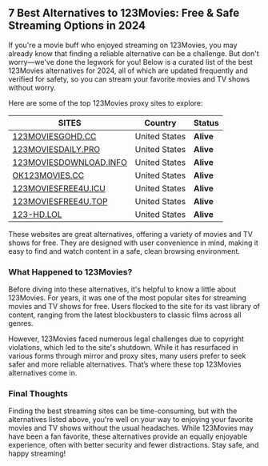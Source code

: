 ## 7 Best Alternatives to 123Movies: Free & Safe Streaming Options in 2024

If you're a movie buff who enjoyed streaming on 123Movies, you may already know that finding a reliable alternative can be a challenge. But don't worry—we've done the legwork for you! Below is a curated list of the best 123Movies alternatives for 2024, all of which are updated frequently and verified for safety, so you can stream your favorite movies and TV shows without worry.

Here are some of the top 123Movies proxy sites to explore:

| **SITES**                         | **Country**     | **Status** |
|-----------------------------------|-----------------|------------|
| [123MOVIESGOHD.CC](https://123moviesgohd.cc) | United States | **Alive**  |
| [123MOVIESDAILY.PRO](https://123moviesdaily.pro) | United States | **Alive**  |
| [123MOVIESDOWNLOAD.INFO](https://123moviesdownload.info) | United States | **Alive**  |
| [OK123MOVIES.CC](https://ok123movies.cc) | United States | **Alive**  |
| [123MOVIESFREE4U.ICU](https://123moviesfree4u.icu) | United States | **Alive**  |
| [123MOVIESFREE4U.TOP](https://123moviesfree4u.top) | United States | **Alive**  |
| [123-HD.LOL](https://123-hd.lol) | United States | **Alive**  |

These websites are great alternatives, offering a variety of movies and TV shows for free. They are designed with user convenience in mind, making it easy to find and watch content in a safe, clean browsing environment.

### What Happened to 123Movies?

Before diving into these alternatives, it's helpful to know a little about 123Movies. For years, it was one of the most popular sites for streaming movies and TV shows for free. Users flocked to the site for its vast library of content, ranging from the latest blockbusters to classic films across all genres.

However, 123Movies faced numerous legal challenges due to copyright violations, which led to the site's shutdown. While it has resurfaced in various forms through mirror and proxy sites, many users prefer to seek safer and more reliable alternatives. That’s where these top 123Movies alternatives come in.

### Final Thoughts

Finding the best streaming sites can be time-consuming, but with the alternatives listed above, you're well on your way to enjoying your favorite movies and TV shows without the usual headaches. While 123Movies may have been a fan favorite, these alternatives provide an equally enjoyable experience, often with better security and fewer distractions. Stay safe, and happy streaming!
